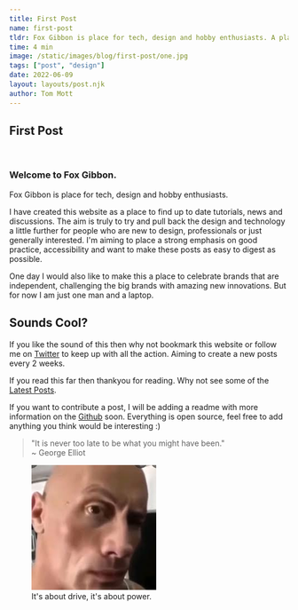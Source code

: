 ```yaml
---
title: First Post
name: first-post
tldr: Fox Gibbon is place for tech, design and hobby enthusiasts. A place to find up to date tutorials, news and discussions for professionals. We are going to place a strong emphasis on good practice, accessibility. This is also a place to celebrate brands that are independent, challenging the big brands with amazing new innovations.
time: 4 min
image: /static/images/blog/first-post/one.jpg
tags: ["post", "design"]
date: 2022-06-09
layout: layouts/post.njk
author: Tom Mott
---
```


## First Post

<br>

### Welcome to Fox Gibbon.

Fox Gibbon is place for tech, design and hobby enthusiasts.

I have created this website as a place to find up to date tutorials, news and discussions. The aim is truly to try and pull back the design and technology a little further for people who are new to design, professionals or just generally interested. I'm aiming to place a strong emphasis on good practice, accessibility and want to make these posts as easy to digest as possible.

One day I would also like to make this a place to celebrate brands that are independent, challenging the big brands with amazing new innovations. But for now I am just one man and a laptop.

## Sounds Cool?

If you like the sound of this then why not bookmark this website or follow me on [Twitter](https://twitter.com/FoxGibbon") to keep up with all the action. Aiming to create a new posts every 2 weeks.

If you read this far then thankyou for reading. Why not see some of the <a href="/">Latest Posts</a>.

If you want to contribute a post, I will be adding a readme with more information on the <a href="https://github.com/ThomasMott/fg">Github</a> soon. Everything is open source, feel free to add anything you think would be interesting :)

> "It is never too late to be what you might have been." <br><span>~ George Elliot</span>

<figure>
	<img class="case-img" src="/static/images/blog/first-post/rock.jpg" alt="The rock face meme">
	<figcaption>It's about drive, it's about power.</figcaption>
</figure>
